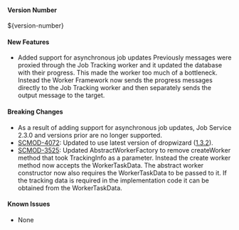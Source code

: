 #### Version Number
${version-number}

#### New Features
 - Added support for asynchronous job updates
    Previously messages were proxied through the Job Tracking worker and it updated the database with their progress. This made the worker too much of a bottleneck. Instead the Worker Framework now sends the progress messages directly to the Job Tracking worker and then separately sends the output message to the target.
     
#### Breaking Changes
 - As a result of adding support for asynchronous job updates, Job Service 2.3.0 and versions prior are no longer supported.
- [SCMOD-4072](https://jira.autonomy.com/browse/SCMOD-4072): Updated to use latest version of dropwizard ([1.3.2](https://github.com/dropwizard/dropwizard/tree/v1.3.2)).
- [SCMOD-3525](https://jira.autonomy.com/browse/SCMOD-3525): Updated AbstractWorkerFactory to remove createWorker method that took TrackingInfo as a parameter. Instead the create worker method now accepts the WorkerTaskData. The abstract worker constructor now also requires the WorkerTaskData to be passed to it. If the tracking data is required in the implementation code it can be obtained from the WorkerTaskData.
    
#### Known Issues
 - None
